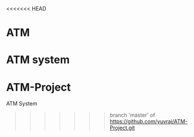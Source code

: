 <<<<<<< HEAD
# ATM
ATM system
=======
# ATM-Project
ATM System
>>>>>>> branch 'master' of https://github.com/yuvraj/ATM-Project.git

